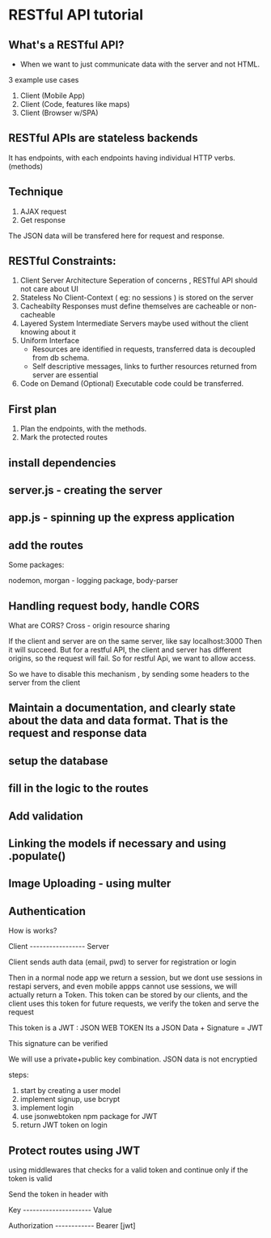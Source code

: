 # RESTful API tutorial

## What's a RESTful API?

- When we want to just communicate data with the server and not HTML.

3 example use cases

1. Client (Mobile App)
2. Client (Code, features like maps)
3. Client (Browser w/SPA)

## RESTful APIs are stateless backends

It has endpoints, with each endpoints having individual HTTP verbs. (methods)

## Technique

1. AJAX request
2. Get response

The JSON data will be transfered here for request and response.

## RESTful Constraints:

1. Client Server Architecture
   Seperation of concerns , RESTful API should not care about UI
2. Stateless
   No Client-Context ( eg: no sessions ) is stored on the server
3. Cacheabilty
   Responses must define themselves are cacheable or non-cacheable
4. Layered System
   Intermediate Servers maybe used without the client knowing about it
5. Uniform Interface
   - Resources are identified in requests, transferred data is decoupled from db schema.
   - Self descriptive messages, links to further resources returned from server are essential
6. Code on Demand (Optional)
   Executable code could be transferred.

## First plan

1. Plan the endpoints, with the methods.
2. Mark the protected routes

## install dependencies

## server.js - creating the server

## app.js - spinning up the express application

## add the routes

Some packages:

nodemon, morgan - logging package, body-parser

## Handling request body, handle CORS

What are CORS?
Cross - origin resource sharing

If the client and server are on the same server, like say localhost:3000
Then it will succeed.
But for a restful API, the client and server has different origins, so the request will fail.
So for restful Api, we want to allow access.

So we have to disable this mechanism , by sending some headers to the server from the client

## Maintain a documentation, and clearly state about the data and data format. That is the request and response data

## setup the database

## fill in the logic to the routes

## Add validation

## Linking the models if necessary and using .populate()

## Image Uploading - using multer

## Authentication

How is works?

Client ----------------- Server

Client sends auth data (email, pwd) to server for registration or login

Then in a normal node app we return a session, but we dont use sessions in restapi servers, and even mobile appps cannot use sessions, we will actually return a Token.
This token can be stored by our clients, and the client uses this token for future requests, we verify the token and serve the request

This token is a JWT : JSON WEB TOKEN
Its a JSON Data + Signature = JWT

This signature can be verified

We will use a private+public key combination.
JSON data is not encryptied

steps:

1. start by creating a user model
2. implement signup, use bcrypt
3. implement login
4. use jsonwebtoken npm package for JWT
5. return JWT token on login

## Protect routes using JWT

using middlewares that checks for a valid token and continue only if the token is valid

Send the token in header
with

Key --------------------- Value

Authorization ------------ Bearer [jwt]
